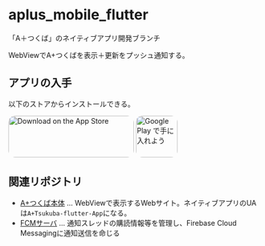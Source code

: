 # aplus_mobile_flutter
「A＋つくば」のネイティブアプリ開発ブランチ

WebViewでA+つくばを表示＋更新をプッシュ通知する。

## アプリの入手
以下のストアからインストールできる。

<a href="https://apps.apple.com/jp/app/a-%E3%81%A4%E3%81%8F%E3%81%B0/id6478435435?itsct=apps_box_badge&amp;itscg=30200" style="display: inline-block; overflow: hidden; border-radius: 13px; width: 250px; height: 83px;"><img src="https://tools.applemediaservices.com/api/badges/download-on-the-app-store/black/ja-jp?size=250x83&amp;releaseDate=1708819200" alt="Download on the App Store" style="border-radius: 13px; width: 250px; height: 83px;"></a>
<a href='https://play.google.com/store/apps/details?id=com.aplus.tsukuba2023&pcampaignid=pcampaignidMKT-Other-global-all-co-prtnr-py-PartBadge-Mar2515-1'><img alt='Google Play で手に入れよう' src='https://play.google.com/intl/en_us/badges/static/images/badges/ja_badge_web_generic.png' style="border-radius: 13px; height: 83px;"/></a>

## 関連リポジトリ
- [A+つくば本体](https://github.com/half-blue/A_plus_Tsukuba) ... WebViewで表示するWebサイト。ネイティブアプリのUAは`A+Tsukuba-flutter-App`になる。
- [FCMサーバ](https://github.com/half-blue/aplus_mobile_fcm_server) ... 通知スレッドの購読情報等を管理し、Firebase Cloud Messagingに通知送信を命じる
